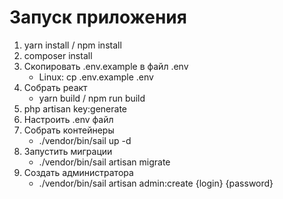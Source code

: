 # Запуск приложения
1. yarn install / npm install
2. composer install
3. Скопировать .env.example в файл .env
   - Linux: cp .env.example .env
4. Собрать реакт
   - yarn build / npm run build
5. php artisan key:generate
6. Настроить .env файл
7. Собрать контейнеры 
   - ./vendor/bin/sail up -d
8. Запустить миграции
    - ./vendor/bin/sail artisan migrate
9. Создать администратора
    - ./vendor/bin/sail artisan admin:create {login} {password}
